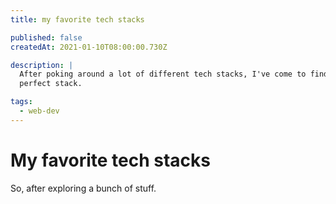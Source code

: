 ```yaml
---
title: my favorite tech stacks

published: false
createdAt: 2021-01-10T08:00:00.730Z

description: |
  After poking around a lot of different tech stacks, I've come to find my
  perfect stack.

tags:
  - web-dev
---
```


# My favorite tech stacks

So, after exploring a bunch of stuff.
